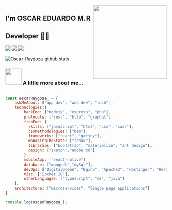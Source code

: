 <img align='right' src="https://media2.giphy.com/media/LmNwrBhejkK9EFP504/giphy.gif?cid=ecf05e47f432655751fbc4ec4bb7fa845bd52067fa3f3332&rid=giphy.gif" width="230">

## I'm OSCAR EDUARDO M.R 
## Developer 👨‍💻

[![](https://img.shields.io/badge/LinkedIn-Oscar%20Eduardo%20Raygoza-blue)](https://www.linkedin.com/in/oscar-eduardo-raygoza-a1762515b/)
[![](https://img.shields.io/badge/Gmail-oscar.eduardo.raygoza%40gmail.com-red)](mailto:oscar.eduardo.raygoza@gmail.com)
[![](https://img.shields.io/badge/Twitter-OscarRaygoza_-1da1f2)](https://twitter.com/OscarRaygoza_)

![Oscar-Raygoza github stats](https://github-readme-stats.vercel.app/api?username=Oscar-Raygoza&show_icons=true&title_color=fff&icon_color=018eff&text_color=ECECEC&bg_color=000000)
### <img src="https://media.giphy.com/media/VgCDAzcKvsR6OM0uWg/giphy.gif" width="50"> A little more about me...  

```javascript

const oscarRaygoza_ = {
    askMeAbout: ["app dev", "web dev", "tech"],
    technologies:{
        backEnd: ["nodejs", "express", "php"],
        protocols: ["rest", "http", "graphql"],
        fronEnd: {
          skills: ["javascript", "html", "css", "sass"],
          cssMethodologies: ["bem"],
          frameworks: ["react", "gatsby"],
          managingTheState: ["redux"],
          libraries: ["bootstrap", "materialize", "ant design"],
          design: ["sketch","adobe xd"]
        },
        mobileApp: ["react-native"],
        database: ["mongodb","mySql"],
        devOps: ["DigitalOcean", "Nginx", "Apache2", "Hostinger", "Heroku"],
        misc: ["Socket.IO"],
        otherLanguages: ["typescript", "c#", "java"]
    },
    architecture: ["microservices", "Single page applications"]
}

console.log(oscarRaygoza_);
```
